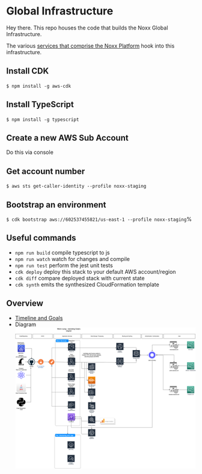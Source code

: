 # Global Infrastructure

Hey there. This repo houses the code that builds the Noxx Global Infrastructure.

The various [services that comprise the Noxx Platform](https://github.com/NoXX-Technologies/docs/blob/main/developers/services/README.md) hook into this infrastructure.

## Install CDK
`$ npm install -g aws-cdk`

## Install TypeScript
`$ npm install -g typescript`

## Create a new AWS Sub Account
Do this via console

## Get account number
`$ aws sts get-caller-identity --profile noxx-staging`

## Bootstrap an environment
`$ cdk bootstrap aws://602537455821/us-east-1 --profile noxx-staging`%  

## Useful commands

* `npm run build`   compile typescript to js
* `npm run watch`   watch for changes and compile
* `npm run test`    perform the jest unit tests
* `cdk deploy`      deploy this stack to your default AWS account/region
* `cdk diff`        compare deployed stack with current state
* `cdk synth`       emits the synthesized CloudFormation template

## Overview
- [Timeline and Goals](https://docs.google.com/spreadsheets/d/11EZpMwBINrwbvLawncP47e5jE4AiuK7G1mOnHFt0rGw/edit#gid=0)
- Diagram
![Diagram](Noxx%20Global%20Infrastructure%202.0.drawio.png)
